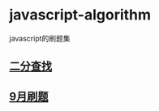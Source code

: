 # javascript-algorithm
javascript的刷题集


## [二分查找](binary-search/binary-search.md)
## [9月刷题](September/September.md)
